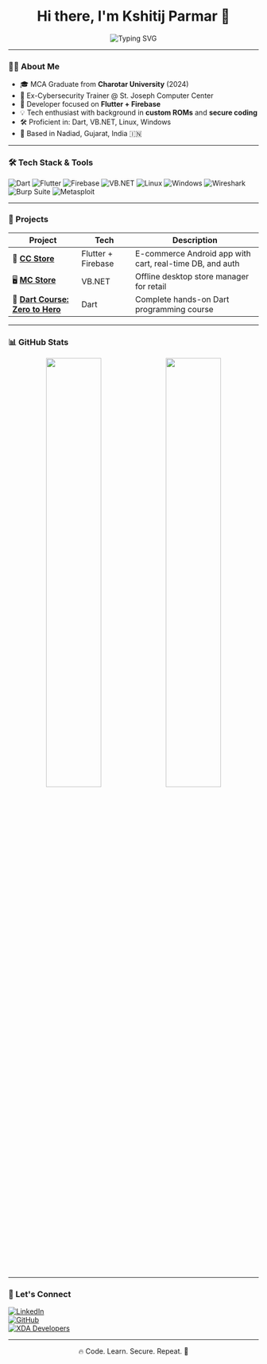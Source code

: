 <h1 align="center">Hi there, I'm Kshitij Parmar 👋</h1>

<p align="center">
  <img src="https://readme-typing-svg.herokuapp.com?font=Fira+Code&duration=2500&pause=1000&color=58A6FF&center=true&vCenter=true&width=500&lines=Flutter+%26+Firebase+Developer;Cybersecurity+Enthusiast+%F0%9F%94%92;Open+Source+Contributor+%F0%9F%93%9D%EF%B8%8F;Dart%2C+VB.NET%2C+Linux%2C+Windows+User" alt="Typing SVG" />
</p>

---

### 🧑‍💻 About Me

- 🎓 MCA Graduate from **Charotar University** (2024)
- 💼 Ex-Cybersecurity Trainer @ St. Joseph Computer Center
- 🔧 Developer focused on **Flutter + Firebase**
- 💡 Tech enthusiast with background in **custom ROMs** and **secure coding**
- 🛠️ Proficient in: Dart, VB.NET, Linux, Windows
- 📍 Based in Nadiad, Gujarat, India 🇮🇳

---

### 🛠️ Tech Stack & Tools

![Dart](https://img.shields.io/badge/-Dart-0175C2?style=for-the-badge&logo=dart&logoColor=white)
![Flutter](https://img.shields.io/badge/-Flutter-02569B?style=for-the-badge&logo=flutter)
![Firebase](https://img.shields.io/badge/-Firebase-FFCA28?style=for-the-badge&logo=firebase&logoColor=black)
![VB.NET](https://img.shields.io/badge/-VB.NET-5C2D91?style=for-the-badge&logo=.net)
![Linux](https://img.shields.io/badge/-Linux-FCC624?style=for-the-badge&logo=linux&logoColor=black)
![Windows](https://img.shields.io/badge/-Windows-0078D6?style=for-the-badge&logo=windows)
![Wireshark](https://img.shields.io/badge/-Wireshark-1679A7?style=for-the-badge&logo=wireshark)
![Burp Suite](https://img.shields.io/badge/-Burp_Suite-F57C00?style=for-the-badge)
![Metasploit](https://img.shields.io/badge/-Metasploit-black?style=for-the-badge)

---

### 🚀 Projects

| Project | Tech | Description |
|--------|------|-------------|
| 🛒 [**CC Store**](https://github.com/SwitU7Ronald/CC-Store) | Flutter + Firebase | E-commerce Android app with cart, real-time DB, and auth |
| 🖥 [**MC Store**](https://github.com/SwitU7Ronald/MC-Store) | VB.NET | Offline desktop store manager for retail |
| 📘 [**Dart Course: Zero to Hero**](https://github.com/SwitU7Ronald/Dart-Course-Zero-Hero) | Dart | Complete hands-on Dart programming course |

---

### 📊 GitHub Stats

<p align="center">
  <img src="https://github-readme-stats.vercel.app/api?username=SwitU7Ronald&show_icons=true&theme=tokyonight" width="47%" />
  <img src="https://github-readme-stats.vercel.app/api/top-langs/?username=SwitU7Ronald&layout=compact&theme=tokyonight" width="47%" />
</p>

---

### 🤝 Let's Connect

[![LinkedIn](https://img.shields.io/badge/-LinkedIn-0077B5?style=for-the-badge&logo=linkedin&logoColor=white)](https://www.linkedin.com/in/kshitij-parmar)  
[![GitHub](https://img.shields.io/badge/-GitHub-181717?style=for-the-badge&logo=github&logoColor=white)](https://github.com/SwitU7Ronald)  
[![XDA Developers](https://img.shields.io/badge/-XDA_Developers-FEBD01?style=for-the-badge&logo=xda-developers&logoColor=black)](https://xdaforums.com/m/c2tu6u.7702775/)

---

<p align="center">🔥 Code. Learn. Secure. Repeat. 🚀</p>
